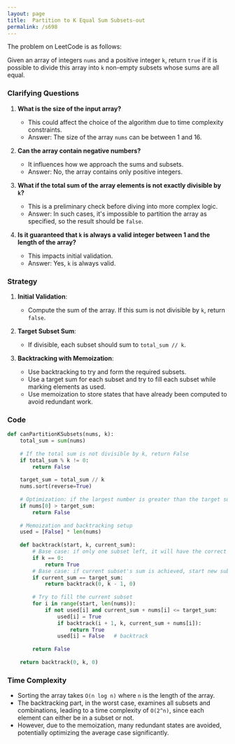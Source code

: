 ```yaml
---
layout: page
title:  Partition to K Equal Sum Subsets-out
permalink: /s698
---
```


The problem on LeetCode is as follows:

Given an array of integers `nums` and a positive integer `k`, return `true` if it is possible to divide this array into `k` non-empty subsets whose sums are all equal.

### Clarifying Questions

1. **What is the size of the input array?**
   - This could affect the choice of the algorithm due to time complexity constraints.
   - Answer: The size of the array `nums` can be between 1 and 16.

2. **Can the array contain negative numbers?**
   - It influences how we approach the sums and subsets.
   - Answer: No, the array contains only positive integers.

3. **What if the total sum of the array elements is not exactly divisible by `k`?**
   - This is a preliminary check before diving into more complex logic.
   - Answer: In such cases, it's impossible to partition the array as specified, so the result should be `false`.

4. **Is it guaranteed that `k` is always a valid integer between 1 and the length of the array?**
   - This impacts initial validation.
   - Answer: Yes, `k` is always valid.

### Strategy

1. **Initial Validation**:
   - Compute the sum of the array. If this sum is not divisible by `k`, return `false`.

2. **Target Subset Sum**:
   - If divisible, each subset should sum to `total_sum // k`.

3. **Backtracking with Memoization**:
   - Use backtracking to try and form the required subsets.
   - Use a target sum for each subset and try to fill each subset while marking elements as used.
   - Use memoization to store states that have already been computed to avoid redundant work.

### Code

```python
def canPartitionKSubsets(nums, k):
    total_sum = sum(nums)
    
    # If the total sum is not divisible by k, return False
    if total_sum % k != 0:
        return False
        
    target_sum = total_sum // k
    nums.sort(reverse=True)
    
    # Optimization: if the largest number is greater than the target subset sum, we can't partition
    if nums[0] > target_sum:
        return False
    
    # Memoization and backtracking setup
    used = [False] * len(nums)
    
    def backtrack(start, k, current_sum):
        # Base case: if only one subset left, it will have the correct sum
        if k == 0:
            return True
        # Base case: if current subset's sum is achieved, start new subset
        if current_sum == target_sum:
            return backtrack(0, k - 1, 0)
        
        # Try to fill the current subset
        for i in range(start, len(nums)):
            if not used[i] and current_sum + nums[i] <= target_sum:
                used[i] = True
                if backtrack(i + 1, k, current_sum + nums[i]):
                    return True
                used[i] = False   # backtrack
        
        return False
    
    return backtrack(0, k, 0)
```

### Time Complexity

- Sorting the array takes `O(n log n)` where `n` is the length of the array.
- The backtracking part, in the worst case, examines all subsets and combinations, leading to a time complexity of `O(2^n)`, since each element can either be in a subset or not.
- However, due to the memoization, many redundant states are avoided, potentially optimizing the average case significantly.